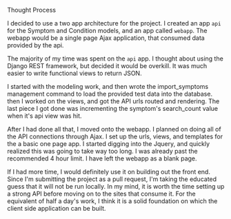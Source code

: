 Thought Process

I decided to use a two app architecture for the project. I created an app `api` for the Symptom and Condition models, and an app called `webapp`. The webapp would be a single page Ajax application, that consumed data provided by the api.

The majority of my time was spent on the `api` app. I thought about using the Django REST framework, but decided it would be overkill. It was much easier to write functional views to return JSON.

I started with the modeling work, and then wrote the import_symptoms management command to load the provided test data into the database. then I worked on the views, and got the API urls routed and rendering. The last piece I got done was incrementing the symptom's search_count value when it's api view was hit.

After I had done all that, I moved onto the webapp. I planned on doing all of the API connections through Ajax. I set up the urls, views, and templates for the a basic one page app. I started digging into the Jquery, and quickly realized this was going to take way too long. I was already past the recommended 4 hour limit. I have left the webapp as a blank page.

If I had more time, I would definitely use it on building out the front end. Since I'm submitting the project as a pull request, I'm taking the educated guess that it will not be run locally. In my mind, it is worth the time setting up a strong API before moving on to the sites that consume it. For the equivalent of half a day's work, I think it is a solid foundation on which the client side application can be built.
